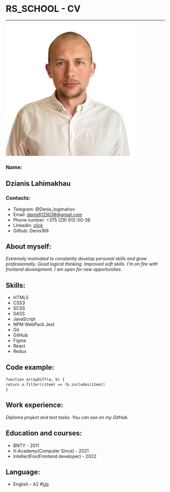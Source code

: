 <a id="anchor"></a>
# RS_SCHOOL - CV
************
![](MyFoto.png)
### Name: 
## Dzianis Lahimakhau
### Contacts:
* Telegram: @Denis_logimahov
* Email: denis6125038@gmail.com
* Phone number: +375 (29) 612-50-38
* Linkedin:  [click](https://linkedin.com/in/dzianis-lahimakhau-559083212)
* Github: Denis169
## About myself:
_Extremely motivated to constantly develop personal skills and grow professionally. Good logical thinking. Improved soft skills. I'm on fire with frontend development.
I am open for new opportunities_
## Skills:
* HTML5 
* CSS3
* SCSS
* SASS
* JavaScript
* NPM WebPack Jest
* Git
* GitHub
* Figma
* React
* Redux
## Code example:
    function arrayDiff(a, b) {
    return a.filter((item) => !b.includes(item))
    }
## Work experience:
_Diploma project and test tasks. You can see on my GitHub._
## Education and courses:
* BNTY - 2011
* It-Academy(Computer Since) - 2021
* IntellectFox(Frontend developer) - 2022
## Language:
* English - A2
#[Up](#anchor) 